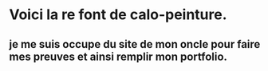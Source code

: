 # Voici la re font de calo-peinture.

## je me suis occupe du site de mon oncle pour faire mes preuves et ainsi remplir mon portfolio.